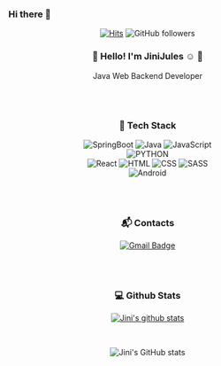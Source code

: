 ### Hi there 👋

<!--
**JiniJules/JiniJules** is a ✨ _special_ ✨ repository because its `README.md` (this file) appears on your GitHub profile.

Here are some ideas to get you started:

- 🔭 I’m currently working on ...
- 🌱 I’m currently learning ...
- 👯 I’m looking to collaborate on ...
- 🤔 I’m looking for help with ...
- 💬 Ask me about ...
- 📫 How to reach me: ...
- 😄 Pronouns: ...
- ⚡ Fun fact: ...
-->

<div align="center">

[![Hits](https://hits.seeyoufarm.com/api/count/incr/badge.svg?url=https%3A%2F%2Fgithub.com%2FJini-Eun&count_bg=%2379C83D&title_bg=%23555555&icon=&icon_color=%23E7E7E7&title=hits&edge_flat=false)](https://hits.seeyoufarm.com)
![GitHub followers](https://img.shields.io/github/followers/JiniEun?style=social)

### 👋 Hello! I'm JiniJules :relaxed: :smiling_face_with_three_hearts:

Java Web Backend Developer

<br/><br/>

### 🌱 Tech Stack

![SpringBoot](https://img.shields.io/badge/-SpringBoot-8BC34A?logo=springboot&logoColor=white&style=flat-square&logoHeight=50)
![Java](https://img.shields.io/badge/-Java-007396?logo=java&logoColor=white&style=flat-square&logoHeight=50)
![JavaScript](https://img.shields.io/badge/-JavaScript-F7DF1E?logo=javascript&logoColor=white&style=flat-square&logoHeight=50) <br/>
![PYTHON](https://img.shields.io/badge/-PYTHON-3776AB?logo=python&logoColor=white&style=flat-square&logoHeight=50) <br/>
![React](https://img.shields.io/badge/-React-61dafb?logo=react&logoColor=white&style=flat-square&logoHeight=50)
![HTML](https://img.shields.io/badge/-HTML-E34F26?logo=HTML5&logoColor=white&style=flat-square&logoHeight=50)
![CSS](https://img.shields.io/badge/-CSS-1572B6?logo=CSS3&logoColor=white&style=flat-square&logoHeight=50)
![SASS](https://img.shields.io/badge/-SASS-CD6799?logo=SASS&logoColor=white&style=flat-square&logoHeight=50) <br/>
![Android](https://img.shields.io/badge/-Android-3DDC84?logo=android&logoColor=white&style=flat-square&logoHeight=50)

<br/><br/>

### 📬 Contacts

[![Gmail Badge](https://img.shields.io/badge/Gmail-d14836?style=flat-square&logo=Gmail&logoColor=white&link=mailto:dev.ejin98@gmail.com)](mailto:dev.ejin98@gmail.com)

<br/><br/>

### 💻 Github Stats

[![Jini's github stats](https://github-readme-stats.vercel.app/api?username=JiniJules&show_icons=true&theme=dracula)](https://github.com/JiniJules/)

<br/>

![Jini's GitHub stats](https://github-readme-stats.vercel.app/api/top-langs?username=JiniJules&show_icons=true&theme=dracula&layout=compact)
</div>


